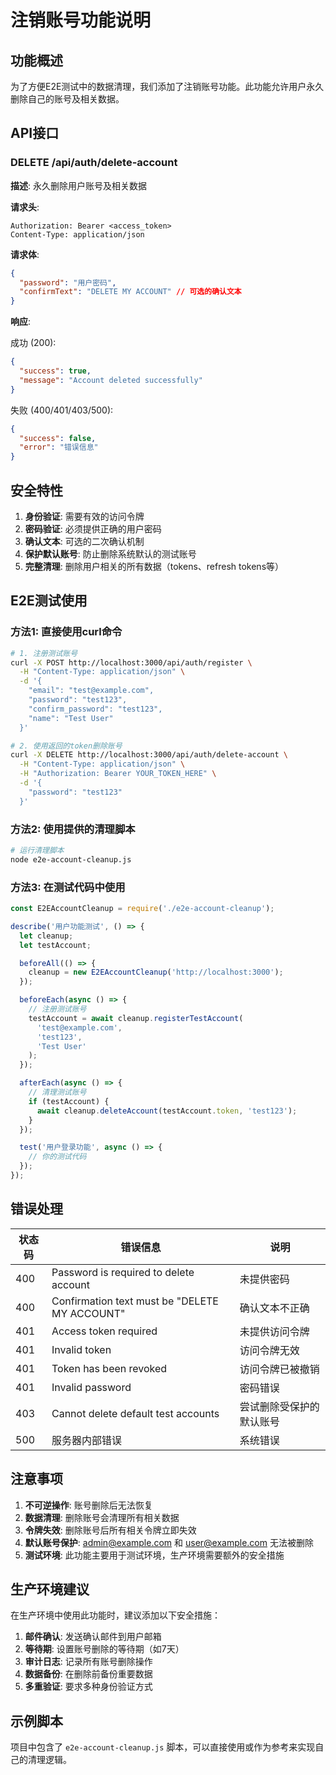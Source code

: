 # 注销账号功能说明

## 功能概述

为了方便E2E测试中的数据清理，我们添加了注销账号功能。此功能允许用户永久删除自己的账号及相关数据。

## API接口

### DELETE /api/auth/delete-account

**描述**: 永久删除用户账号及相关数据

**请求头**:
```
Authorization: Bearer <access_token>
Content-Type: application/json
```

**请求体**:
```json
{
  "password": "用户密码",
  "confirmText": "DELETE MY ACCOUNT" // 可选的确认文本
}
```

**响应**:

成功 (200):
```json
{
  "success": true,
  "message": "Account deleted successfully"
}
```

失败 (400/401/403/500):
```json
{
  "success": false,
  "error": "错误信息"
}
```

## 安全特性

1. **身份验证**: 需要有效的访问令牌
2. **密码验证**: 必须提供正确的用户密码
3. **确认文本**: 可选的二次确认机制
4. **保护默认账号**: 防止删除系统默认的测试账号
5. **完整清理**: 删除用户相关的所有数据（tokens、refresh tokens等）

## E2E测试使用

### 方法1: 直接使用curl命令

```bash
# 1. 注册测试账号
curl -X POST http://localhost:3000/api/auth/register \
  -H "Content-Type: application/json" \
  -d '{
    "email": "test@example.com",
    "password": "test123",
    "confirm_password": "test123",
    "name": "Test User"
  }'

# 2. 使用返回的token删除账号
curl -X DELETE http://localhost:3000/api/auth/delete-account \
  -H "Content-Type: application/json" \
  -H "Authorization: Bearer YOUR_TOKEN_HERE" \
  -d '{
    "password": "test123"
  }'
```

### 方法2: 使用提供的清理脚本

```bash
# 运行清理脚本
node e2e-account-cleanup.js
```

### 方法3: 在测试代码中使用

```javascript
const E2EAccountCleanup = require('./e2e-account-cleanup');

describe('用户功能测试', () => {
  let cleanup;
  let testAccount;

  beforeAll(() => {
    cleanup = new E2EAccountCleanup('http://localhost:3000');
  });

  beforeEach(async () => {
    // 注册测试账号
    testAccount = await cleanup.registerTestAccount(
      'test@example.com',
      'test123',
      'Test User'
    );
  });

  afterEach(async () => {
    // 清理测试账号
    if (testAccount) {
      await cleanup.deleteAccount(testAccount.token, 'test123');
    }
  });

  test('用户登录功能', async () => {
    // 你的测试代码
  });
});
```

## 错误处理

| 状态码 | 错误信息 | 说明 |
|--------|----------|------|
| 400 | Password is required to delete account | 未提供密码 |
| 400 | Confirmation text must be "DELETE MY ACCOUNT" | 确认文本不正确 |
| 401 | Access token required | 未提供访问令牌 |
| 401 | Invalid token | 访问令牌无效 |
| 401 | Token has been revoked | 访问令牌已被撤销 |
| 401 | Invalid password | 密码错误 |
| 403 | Cannot delete default test accounts | 尝试删除受保护的默认账号 |
| 500 | 服务器内部错误 | 系统错误 |

## 注意事项

1. **不可逆操作**: 账号删除后无法恢复
2. **数据清理**: 删除账号会清理所有相关数据
3. **令牌失效**: 删除账号后所有相关令牌立即失效
4. **默认账号保护**: admin@example.com 和 user@example.com 无法被删除
5. **测试环境**: 此功能主要用于测试环境，生产环境需要额外的安全措施

## 生产环境建议

在生产环境中使用此功能时，建议添加以下安全措施：

1. **邮件确认**: 发送确认邮件到用户邮箱
2. **等待期**: 设置账号删除的等待期（如7天）
3. **审计日志**: 记录所有账号删除操作
4. **数据备份**: 在删除前备份重要数据
5. **多重验证**: 要求多种身份验证方式

## 示例脚本

项目中包含了 `e2e-account-cleanup.js` 脚本，可以直接使用或作为参考来实现自己的清理逻辑。
